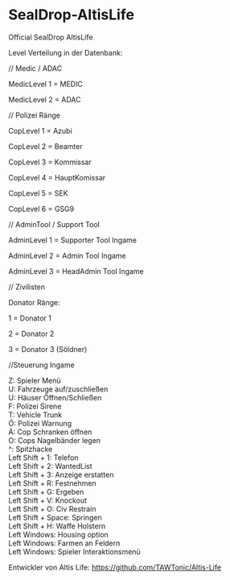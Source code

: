 SealDrop-AltisLife
==================

Official SealDrop AltisLife

Level Verteilung in der Datenbank:



// Medic / ADAC

MedicLevel 1 = MEDIC

MedicLevel 2 = ADAC



// Polizei Ränge

CopLevel 1 = Azubi

CopLevel 2 = Beamter

CopLevel 3 = Kommissar

CopLevel 4 = HauptKomissar

CopLevel 5 = SEK

CopLevel 6 = GSG9



// AdminTool / Support Tool

AdminLevel 1 = Supporter Tool Ingame

AdminLevel 2 = Admin Tool Ingame

AdminLevel 3 = HeadAdmin Tool Ingame



// Zivilisten


Donator Ränge:

1 = Donator 1

2 = Donator 2

3 = Donator 3 (Söldner)


//Steuerung Ingame

Z: Spieler Menü<br/>
U: Fahrzeuge auf/zuschließen<br/>
U: Häuser Öffnen/Schließen<br/>
F: Polizei Sirene<br/>
T: Vehicle Trunk<br/>
Ö: Polizei Warnung<br/>
Ä: Cop Schranken öffnen<br/>
O: Cops Nagelbänder legen<br/>
^: Spitzhacke<br/>
Left Shift + 1: Telefon<br/>
Left Shift + 2: WantedList<br/>
Left Shift + 3: Anzeige erstatten<br/>
Left Shift + R: Festnehmen<br/>
Left Shift + G: Ergeben<br/>
Left Shift + V: Knockout<br/>
Left Shift + O: Civ Restrain<br/>
Left Shift + Space: Springen<br/>
Left Shift + H: Waffe Holstern<br/>
Left Windows: Housing option<br/>
Left Windows: Farmen an Feldern<br/>
Left Windows: Spieler Interaktionsmenü<br/>


Entwickler von Altis Life: https://github.com/TAWTonic/Altis-Life
